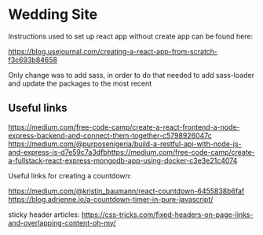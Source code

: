 
# Wedding Site

Instructions used to set up react app without create app can be found here: 

https://blog.usejournal.com/creating-a-react-app-from-scratch-f3c693b84658

Only change was to add sass, in order to do that needed to add sass-loader and update the packages to the most recent


## Useful links

https://medium.com/free-code-camp/create-a-react-frontend-a-node-express-backend-and-connect-them-together-c5798926047c 
https://medium.com/@purposenigeria/build-a-restful-api-with-node-js-and-express-js-d7e59c7a3dfbhttps://medium.com/free-code-camp/create-a-fullstack-react-express-mongodb-app-using-docker-c3e3e21c4074
                                                                                               
                                                                                               
Useful links for creating a countdown: 
                                                                                           
https://medium.com/@kristin_baumann/react-countdown-6455838b6faf
https://blog.adrienne.io/a-countdown-timer-in-pure-javascript/
                                                                                           
sticky header articles:
https://css-tricks.com/fixed-headers-on-page-links-and-overlapping-content-oh-my/
